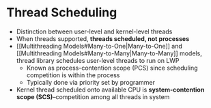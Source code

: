 # Thread Scheduling

- Distinction between user-level and kernel-level threads
- When threads supported, **threads scheduled, not processes**
- [[Multithreading Models#Many-to-One|Many-to-One]] and [[Multithreading Models#Many-to-Many|Many-to-Many]] models, thread library schedules user-level threads to run on LWP
	- Known as process-contention scope (PCS) since scheduling competition is within the process
	- Typically done via priority set by programmer
- Kernel thread scheduled onto available CPU is **system-contention scope (SCS)**–competition among all threads in system
